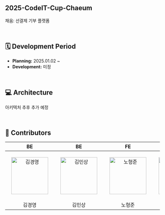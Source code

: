 ## 2025-CodeIT-Cup-Chaeum

채움: 선결제 기부 플랫폼

<br>

## 🗓️ Development Period

- **Planning:** 2025.01.02 ~
- **Development:** 미정 

<br>

## 💻 Architecture

아키텍처 추후 추가 예정

<br>

## 👀 Contributors

<div align="center">
<table>
<thead>
<tr>
<th align="center">BE</th>
<th align="center">BE</th>
<th align="center">FE</th>
<th align="center">FE</th>
</tr>
</thead>
<tbody>
<tr>
<td align="center" style="padding: 20px;">
  <a href="https://github.com/Gyoung-0" target="_blank" rel="noopener noreferrer nofollow">
    <img src="https://avatars.githubusercontent.com/u/126968510?v=4" alt="김경영" width="120" height="120" style="max-width: 100%;">
  </a>
</td>
<td align="center" style="padding: 20px;">
  <a href="https://github.com/MinSang22Kim" target="_blank" rel="noopener noreferrer nofollow">
    <img src="https://avatars.githubusercontent.com/u/129925473?v=4" alt="김민상" width="120" height="120" style="max-width: 100%;">
  </a>
</td>
<td align="center" style="padding: 20px;">
  <a href="https://github.com/v2n03" target="_blank" rel="noopener noreferrer nofollow">
    <img src="https://avatars.githubusercontent.com/u/121158070?v=4" alt="노형준" width="120" height="120" style="max-width: 100%;">
  </a>
</td>
<td align="center" style="padding: 20px;">
  <a href="https://github.com/jaehun-song" target="_blank" rel="noopener noreferrer nofollow">
    <img src="https://avatars.githubusercontent.com/u/128021502?v=4" alt="송재훈" width="120" height="120" style="max-width: 100%;">
  </a>
</td>
</tr>
<tr>
<td align="center">김경영</td>
<td align="center">김민상</td>
<td align="center">노형준</td>
<td align="center">송재훈</td>
</tr>
</tbody>
</table>
</div>
